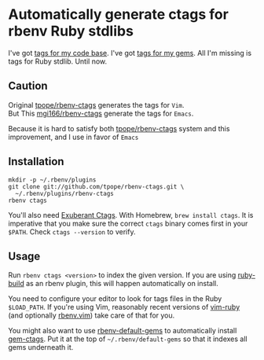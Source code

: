 # Automatically generate ctags for rbenv Ruby stdlibs

I've got [tags for my code base][Git Ctags].  I've got [tags for my
gems][gem-ctags].  All I'm missing is tags for Ruby stdlib.  Until now.

## Caution

Original [tpope/rbenv-ctags](https://github.com/tpope/rbenv-ctags) generates the tags for `Vim`.  
But This [mgi166/rbenv-ctags](https://github.com/mgi166/rbenv-ctags) generate the tags for `Emacs`.  

Because it is hard to satisfy both [tpope/rbenv-ctags](https://github.com/tpope/rbenv-ctags) system and this improvement, and I use in favor of `Emacs`

## Installation

    mkdir -p ~/.rbenv/plugins
    git clone git://github.com/tpope/rbenv-ctags.git \
      ~/.rbenv/plugins/rbenv-ctags
    rbenv ctags

You'll also need [Exuberant Ctags][].  With Homebrew, `brew install ctags`.
It is imperative that you make sure the correct `ctags` binary comes first in
your `$PATH`.  Check `ctags --version` to verify.

## Usage

Run `rbenv ctags <version>` to index the given version.  If you are using
[ruby-build][] as an rbenv plugin, this will happen automatically on install.

You need to configure your editor to look for tags files in the Ruby
`$LOAD_PATH`.  If you're using Vim, reasonably recent versions of [vim-ruby][]
(and optionally [rbenv.vim][]) take care of that for you.

You might also want to use [rbenv-default-gems][] to automatically install
[gem-ctags][].  Put it at the top of `~/.rbenv/default-gems` so that it
indexes all gems underneath it.

[Git Ctags]: http://tbaggery.com/2011/08/08/effortless-ctags-with-git.html
[gem-ctags]: https://github.com/tpope/gem-ctags
[Exuberant Ctags]: http://ctags.sourceforge.net/
[ruby-build]: https://github.com/sstephenson/ruby-build
[vim-ruby]: https://github.com/vim-ruby/vim-ruby
[rbenv.vim]: https://github.com/tpope/vim-rbenv
[rbenv-default-gems]: https://github.com/sstephenson/rbenv-default-gems

